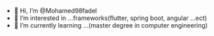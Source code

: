 - 👋 Hi, I’m @Mohamed98fadel
- 👀 I’m interested in ...frameworks(flutter, spring boot, angular ...ect)
- 🌱 I’m currently learning ...(master degree in computer engineering)

<!---
Mohamed98fadel/Mohamed98fadel is a ✨ special ✨ repository because its `README.md` (this file) appears on your GitHub profile.
You can click the Preview link to take a look at your changes.
--->
